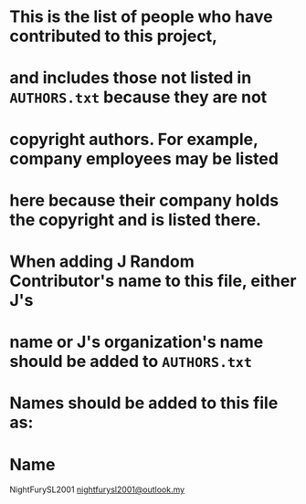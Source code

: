 # This is the list of people who have contributed to this project,
# and includes those not listed in `AUTHORS.txt` because they are not
# copyright authors. For example, company employees may be listed
# here because their company holds the copyright and is listed there.
#
# When adding J Random Contributor's name to this file, either J's
# name or J's organization's name should be added to `AUTHORS.txt`
#
# Names should be added to this file as:
# Name <email address>

NightFurySL2001 <nightfurysl2001@outlook.my>